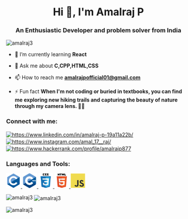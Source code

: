 <h1 align="center">Hi 👋, I'm Amalraj P</h1>
<h3 align="center">An Enthusiastic Developer and problem solver from India</h3>

<p align="left"> <img src="https://komarev.com/ghpvc/?username=amalraj3&label=Profile%20views&color=0e75b6&style=flat" alt="amalraj3" /> </p>

- 🌱 I’m currently learning **React**

- 💬 Ask me about **C,CPP,HTML,CSS**

- 📫 How to reach me **amalrajpofficial01@gmail.com**

- ⚡ Fun fact **When I'm not coding or buried in textbooks, you can find me exploring new hiking trails and capturing the beauty of nature through my camera lens. 🌿📸**

<h3 align="left">Connect with me:</h3>
<p align="left">
<a href="https://linkedin.com/in/https://www.linkedin.com/in/amalraj-p-19a11a22b/" target="blank"><img align="center" src="https://raw.githubusercontent.com/rahuldkjain/github-profile-readme-generator/master/src/images/icons/Social/linked-in-alt.svg" alt="https://www.linkedin.com/in/amalraj-p-19a11a22b/" height="30" width="40" /></a>
<a href="https://instagram.com/https://www.instagram.com/amal_17__raj/" target="blank"><img align="center" src="https://raw.githubusercontent.com/rahuldkjain/github-profile-readme-generator/master/src/images/icons/Social/instagram.svg" alt="https://www.instagram.com/amal_17__raj/" height="30" width="40" /></a>
<a href="https://www.hackerrank.com/https://www.hackerrank.com/profile/amalrajp877" target="blank"><img align="center" src="https://raw.githubusercontent.com/rahuldkjain/github-profile-readme-generator/master/src/images/icons/Social/hackerrank.svg" alt="https://www.hackerrank.com/profile/amalrajp877" height="30" width="40" /></a>
</p>

<h3 align="left">Languages and Tools:</h3>
<p align="left"> <a href="https://www.cprogramming.com/" target="_blank" rel="noreferrer"> <img src="https://raw.githubusercontent.com/devicons/devicon/master/icons/c/c-original.svg" alt="c" width="40" height="40"/> </a> <a href="https://www.w3schools.com/cpp/" target="_blank" rel="noreferrer"> <img src="https://raw.githubusercontent.com/devicons/devicon/master/icons/cplusplus/cplusplus-original.svg" alt="cplusplus" width="40" height="40"/> </a> <a href="https://www.w3schools.com/css/" target="_blank" rel="noreferrer"> <img src="https://raw.githubusercontent.com/devicons/devicon/master/icons/css3/css3-original-wordmark.svg" alt="css3" width="40" height="40"/> </a> <a href="https://www.w3.org/html/" target="_blank" rel="noreferrer"> <img src="https://raw.githubusercontent.com/devicons/devicon/master/icons/html5/html5-original-wordmark.svg" alt="html5" width="40" height="40"/> </a> <a href="https://developer.mozilla.org/en-US/docs/Web/JavaScript" target="_blank" rel="noreferrer"> <img src="https://raw.githubusercontent.com/devicons/devicon/master/icons/javascript/javascript-original.svg" alt="javascript" width="40" height="40"/> </a> </p>

<p><img align="left" src="https://github-readme-stats.vercel.app/api/top-langs?username=amalraj3&show_icons=true&locale=en&layout=compact" alt="amalraj3" /></p>

<p>&nbsp;<img align="center" src="https://github-readme-stats.vercel.app/api?username=amalraj3&show_icons=true&locale=en" alt="amalraj3" /></p>

<p><img align="center" src="https://github-readme-streak-stats.herokuapp.com/?user=amalraj3&" alt="amalraj3" /></p>
